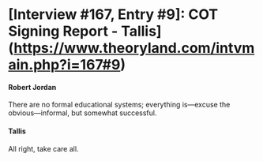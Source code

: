 # [Interview #167, Entry #9]: COT Signing Report - Tallis](https://www.theoryland.com/intvmain.php?i=167#9)

#### Robert Jordan

There are no formal educational systems; everything is—excuse the obvious—informal, but somewhat successful.

#### Tallis

All right, take care all.

